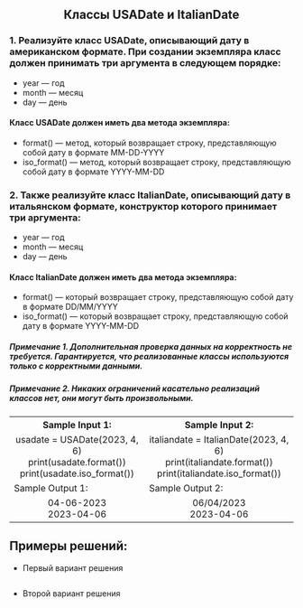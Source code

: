 <h2 style="text-align:center">Классы USADate и ItalianDate</h2>

### 1. Реализуйте класс USADate, описывающий дату в американском формате. При создании экземпляра класс должен принимать три аргумента в следующем порядке:
* year — год
* month — месяц
* day — день
#### Класс USADate должен иметь два метода экземпляра:
* format() — метод, который возвращает строку, представляющую собой дату в формате MM-DD-YYYY
* iso_format() — метод, который возвращает строку, представляющую собой дату в формате YYYY-MM-DD
### 2. Также реализуйте класс ItalianDate, описывающий дату в итальянском формате, конструктор которого принимает три аргумента:
* year — год
* month — месяц
* day — день
#### Класс ItalianDate должен иметь два метода экземпляра:
* format() — который возвращает строку, представляющую собой дату в формате DD/MM/YYYY
* iso_format() — который возвращает строку, представляющую собой дату в формате YYYY-MM-DD

##### Примечание 1. Дополнительная проверка данных на корректность не требуется. Гарантируется, что реализованные классы используются только с корректными данными.
##### Примечание 2. Никаких ограничений касательно реализаций классов нет, они могут быть произвольными.


<table align="center">
  <tbody>
    <tr>
      <th>Sample Input 1: </th>
      <th>Sample Input 2: </th>
    </tr>
    <tr>
      <td align="center">usadate = USADate(2023, 4, 6)<br>
                        print(usadate.format())<br>
                        print(usadate.iso_format())<br></td>
      <td align="center">italiandate = ItalianDate(2023, 4, 6)<br>
                          print(italiandate.format())<br>
                          print(italiandate.iso_format())<br></td>
    <tr>
      <td>Sample Output 1:</td>
      <td>Sample Output 2:</td>
      </tr>
    <tr>
      <td align="center">
                        04-06-2023<br>
                        2023-04-06<br>
      </td>
      <td align="center">
                        06/04/2023<br>
                        2023-04-06<br>
      </td>
    </tr>
  </tbody>
</table>



## Примеры решений:
* Первый вариант решения
```python

```
* Второй вариант решения

```python

```


